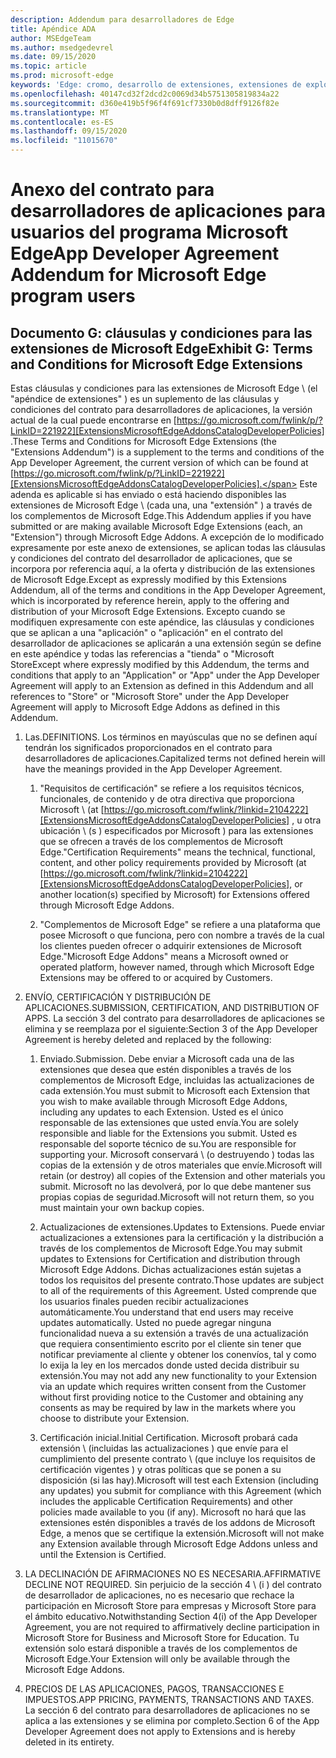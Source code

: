```yaml
---
description: Addendum para desarrolladores de Edge
title: Apéndice ADA
author: MSEdgeTeam
ms.author: msedgedevrel
ms.date: 09/15/2020
ms.topic: article
ms.prod: microsoft-edge
keywords: 'Edge: cromo, desarrollo de extensiones, extensiones de explorador, complementos, centro de Partners, desarrollador'
ms.openlocfilehash: 40147cd32f2dcd2c0069d34b5751305819834a22
ms.sourcegitcommit: d360e419b5f96f4f691cf7330b0d8dff9126f82e
ms.translationtype: MT
ms.contentlocale: es-ES
ms.lasthandoff: 09/15/2020
ms.locfileid: "11015670"
---
```

# <span data-ttu-id="45661-104">Anexo del contrato para desarrolladores de aplicaciones para usuarios del programa Microsoft Edge</span><span class="sxs-lookup"><span data-stu-id="45661-104">App Developer Agreement Addendum for Microsoft Edge program users</span></span>  

## <span data-ttu-id="45661-105">Documento G: cláusulas y condiciones para las extensiones de Microsoft Edge</span><span class="sxs-lookup"><span data-stu-id="45661-105">Exhibit G: Terms and Conditions for Microsoft Edge Extensions</span></span>  

<span data-ttu-id="45661-106">Estas cláusulas y condiciones para las extensiones de Microsoft Edge \ (el "apéndice de extensiones" \) es un suplemento de las cláusulas y condiciones del contrato para desarrolladores de aplicaciones, la versión actual de la cual puede encontrarse en [https://go.microsoft.com/fwlink/p/?LinkID=221922][ExtensionsMicrosoftEdgeAddonsCatalogDeveloperPolicies] .</span><span class="sxs-lookup"><span data-stu-id="45661-106">These Terms and Conditions for Microsoft Edge Extensions \(the "Extensions Addendum"\) is a supplement to the terms and conditions of the App Developer Agreement, the current version of which can be found at [https://go.microsoft.com/fwlink/p/?LinkID=221922][ExtensionsMicrosoftEdgeAddonsCatalogDeveloperPolicies].</span></span>  <span data-ttu-id="45661-107">Este adenda es aplicable si has enviado o está haciendo disponibles las extensiones de Microsoft Edge \ (cada una, una "extensión" \) a través de los complementos de Microsoft Edge.</span><span class="sxs-lookup"><span data-stu-id="45661-107">This Addendum applies if you have submitted or are making available Microsoft Edge Extensions \(each, an "Extension"\) through Microsoft Edge Addons.</span></span>  <span data-ttu-id="45661-108">A excepción de lo modificado expresamente por este anexo de extensiones, se aplican todas las cláusulas y condiciones del contrato del desarrollador de aplicaciones, que se incorpora por referencia aquí, a la oferta y distribución de las extensiones de Microsoft Edge.</span><span class="sxs-lookup"><span data-stu-id="45661-108">Except as expressly modified by this Extensions Addendum, all of the terms and conditions in the App Developer Agreement, which is incorporated by reference herein, apply to the offering and distribution of your Microsoft Edge Extensions.</span></span>  <span data-ttu-id="45661-109">Excepto cuando se modifiquen expresamente con este apéndice, las cláusulas y condiciones que se aplican a una "aplicación" o "aplicación" en el contrato del desarrollador de aplicaciones se aplicarán a una extensión según se define en este apéndice y todas las referencias a "tienda" o "Microsoft Store</span><span class="sxs-lookup"><span data-stu-id="45661-109">Except where expressly modified by this Addendum, the terms and conditions that apply to an "Application" or "App" under the App Developer Agreement will apply to an Extension as defined in this Addendum and all references to "Store" or "Microsoft Store" under the App Developer Agreement will apply to Microsoft Edge Addons as defined in this Addendum.</span></span>  

1.  <span data-ttu-id="45661-110">Las.</span><span class="sxs-lookup"><span data-stu-id="45661-110">DEFINITIONS.</span></span>  <span data-ttu-id="45661-111">Los términos en mayúsculas que no se definen aquí tendrán los significados proporcionados en el contrato para desarrolladores de aplicaciones.</span><span class="sxs-lookup"><span data-stu-id="45661-111">Capitalized terms not defined herein will have the meanings provided in the App Developer Agreement.</span></span>  

    1.  <span data-ttu-id="45661-112">"Requisitos de certificación" se refiere a los requisitos técnicos, funcionales, de contenido y de otra directiva que proporciona Microsoft \ (at [https://go.microsoft.com/fwlink/?linkid=2104222][ExtensionsMicrosoftEdgeAddonsCatalogDeveloperPolicies] , u otra ubicación \ (s \) especificados por Microsoft \) para las extensiones que se ofrecen a través de los complementos de Microsoft Edge.</span><span class="sxs-lookup"><span data-stu-id="45661-112">"Certification Requirements" means the technical, functional, content, and other policy requirements provided by Microsoft \(at [https://go.microsoft.com/fwlink/?linkid=2104222][ExtensionsMicrosoftEdgeAddonsCatalogDeveloperPolicies], or another location\(s\) specified by Microsoft\) for Extensions offered through Microsoft Edge Addons.</span></span>  

    1.  <span data-ttu-id="45661-113">"Complementos de Microsoft Edge" se refiere a una plataforma que posee Microsoft o que funciona, pero con nombre a través de la cual los clientes pueden ofrecer o adquirir extensiones de Microsoft Edge.</span><span class="sxs-lookup"><span data-stu-id="45661-113">"Microsoft Edge Addons" means a Microsoft owned or operated platform, however named, through which Microsoft Edge Extensions may be offered to or acquired by Customers.</span></span>

1.  <span data-ttu-id="45661-114">ENVÍO, CERTIFICACIÓN Y DISTRIBUCIÓN DE APLICACIONES.</span><span class="sxs-lookup"><span data-stu-id="45661-114">SUBMISSION, CERTIFICATION, AND DISTRIBUTION OF APPS.</span></span>  <span data-ttu-id="45661-115">La sección 3 del contrato para desarrolladores de aplicaciones se elimina y se reemplaza por el siguiente:</span><span class="sxs-lookup"><span data-stu-id="45661-115">Section 3 of the App Developer Agreement is hereby deleted and replaced by the following:</span></span>  

    1.  <span data-ttu-id="45661-116">Enviado.</span><span class="sxs-lookup"><span data-stu-id="45661-116">Submission.</span></span>  <span data-ttu-id="45661-117">Debe enviar a Microsoft cada una de las extensiones que desea que estén disponibles a través de los complementos de Microsoft Edge, incluidas las actualizaciones de cada extensión.</span><span class="sxs-lookup"><span data-stu-id="45661-117">You must submit to Microsoft each Extension that you wish to make available through Microsoft Edge Addons, including any updates to each Extension.</span></span>  <span data-ttu-id="45661-118">Usted es el único responsable de las extensiones que usted envía.</span><span class="sxs-lookup"><span data-stu-id="45661-118">You are solely responsible and liable for the Extensions you submit.</span></span>  <span data-ttu-id="45661-119">Usted es responsable del soporte técnico de su.</span><span class="sxs-lookup"><span data-stu-id="45661-119">You are responsible for supporting your.</span></span>  <span data-ttu-id="45661-120">Microsoft conservará \ (o destruyendo \) todas las copias de la extensión y de otros materiales que envíe.</span><span class="sxs-lookup"><span data-stu-id="45661-120">Microsoft will retain \(or destroy\) all copies of the Extension and other materials you submit.</span></span>  <span data-ttu-id="45661-121">Microsoft no las devolverá, por lo que debe mantener sus propias copias de seguridad.</span><span class="sxs-lookup"><span data-stu-id="45661-121">Microsoft will not return them, so you must maintain your own backup copies.</span></span>  

    1.  <span data-ttu-id="45661-122">Actualizaciones de extensiones.</span><span class="sxs-lookup"><span data-stu-id="45661-122">Updates to Extensions.</span></span>  <span data-ttu-id="45661-123">Puede enviar actualizaciones a extensiones para la certificación y la distribución a través de los complementos de Microsoft Edge.</span><span class="sxs-lookup"><span data-stu-id="45661-123">You may submit updates to Extensions for Certification and distribution through Microsoft Edge Addons.</span></span>  <span data-ttu-id="45661-124">Dichas actualizaciones están sujetas a todos los requisitos del presente contrato.</span><span class="sxs-lookup"><span data-stu-id="45661-124">Those updates are subject to all of the requirements of this Agreement.</span></span>  <span data-ttu-id="45661-125">Usted comprende que los usuarios finales pueden recibir actualizaciones automáticamente.</span><span class="sxs-lookup"><span data-stu-id="45661-125">You understand that end users may receive updates automatically.</span></span>  <span data-ttu-id="45661-126">Usted no puede agregar ninguna funcionalidad nueva a su extensión a través de una actualización que requiera consentimiento escrito por el cliente sin tener que notificar previamente al cliente y obtener los conenvíos, tal y como lo exija la ley en los mercados donde usted decida distribuir su extensión.</span><span class="sxs-lookup"><span data-stu-id="45661-126">You may not add any new functionality to your Extension via an update which requires written consent from the Customer without first providing notice to the Customer and obtaining any consents as may be required by law in the markets where you choose to distribute your Extension.</span></span>  

    1.  <span data-ttu-id="45661-127">Certificación inicial.</span><span class="sxs-lookup"><span data-stu-id="45661-127">Initial Certification.</span></span>  <span data-ttu-id="45661-128">Microsoft probará cada extensión \ (incluidas las actualizaciones \) que envíe para el cumplimiento del presente contrato \ (que incluye los requisitos de certificación vigentes \) y otras políticas que se ponen a su disposición (si las hay).</span><span class="sxs-lookup"><span data-stu-id="45661-128">Microsoft will test each Extension \(including any updates\) you submit for compliance with this Agreement \(which includes the applicable Certification Requirements\) and other policies made available to you \(if any\).</span></span>  <span data-ttu-id="45661-129">Microsoft no hará que las extensiones estén disponibles a través de los addons de Microsoft Edge, a menos que se certifique la extensión.</span><span class="sxs-lookup"><span data-stu-id="45661-129">Microsoft will not make any Extension available through Microsoft Edge Addons unless and until the Extension is Certified.</span></span>  

1.  <span data-ttu-id="45661-130">LA DECLINACIÓN DE AFIRMACIONES NO ES NECESARIA.</span><span class="sxs-lookup"><span data-stu-id="45661-130">AFFIRMATIVE DECLINE NOT REQUIRED.</span></span>  <span data-ttu-id="45661-131">Sin perjuicio de la sección 4 \ (i \) del contrato de desarrollador de aplicaciones, no es necesario que rechace la participación en Microsoft Store para empresas y Microsoft Store para el ámbito educativo.</span><span class="sxs-lookup"><span data-stu-id="45661-131">Notwithstanding Section 4\(i\) of the App Developer Agreement, you are not required to affirmatively decline participation in Microsoft Store for Business and Microsoft Store for Education.</span></span>  <span data-ttu-id="45661-132">Tu extensión solo estará disponible a través de los complementos de Microsoft Edge.</span><span class="sxs-lookup"><span data-stu-id="45661-132">Your Extension will only be available through the Microsoft Edge Addons.</span></span>  

1.  <span data-ttu-id="45661-133">PRECIOS DE LAS APLICACIONES, PAGOS, TRANSACCIONES E IMPUESTOS.</span><span class="sxs-lookup"><span data-stu-id="45661-133">APP PRICING, PAYMENTS, TRANSACTIONS AND TAXES.</span></span>  <span data-ttu-id="45661-134">La sección 6 del contrato para desarrolladores de aplicaciones no se aplica a las extensiones y se elimina por completo.</span><span class="sxs-lookup"><span data-stu-id="45661-134">Section 6 of the App Developer Agreement does not apply to Extensions and is hereby deleted in its entirety.</span></span>  

<!-- image links  -->  

<!-- links -->  

[ExtensionsMicrosoftEdgeAddonsCatalogDeveloperPolicies]: developer-policies.md "Directivas para desarrolladores de catálogos de Microsoft Edge addons"  
